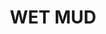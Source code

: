 ---
title: "WET MUD              "
price: 0 
desc: "Bez opisa"
img_path: "/assets/img/A.MIG-1705.jpg"
brand: AMMO
available: true
special_offer: false
new: false
soon: false
cat: "Weathering"
subcat: "wet-Emajl-Efekti"
subsubcat: "wet-Emajl-Efekti"
---